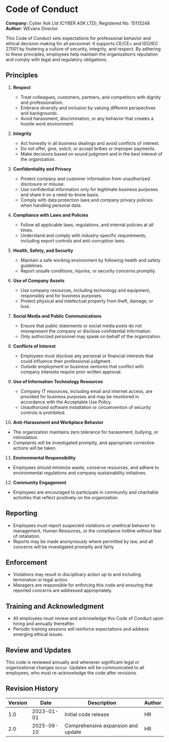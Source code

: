 # Code of Conduct

**Company:** Cyber Ask Ltd (CYBER ASK LTD), Registered No. 15113248  
**Author:** WEvans Director

This Code of Conduct sets expectations for professional behavior and ethical decision-making for all personnel. It supports CE/CE+ and ISO/IEC 27001 by fostering a culture of security, integrity, and respect. By adhering to these principles, employees help maintain the organization’s reputation and comply with legal and regulatory obligations.

## Principles

1. **Respect**
   - Treat colleagues, customers, partners, and competitors with dignity and professionalism.
   - Embrace diversity and inclusion by valuing different perspectives and backgrounds.
   - Avoid harassment, discrimination, or any behavior that creates a hostile work environment.

2. **Integrity**
   - Act honestly in all business dealings and avoid conflicts of interest.
   - Do not offer, give, solicit, or accept bribes or improper payments.
   - Make decisions based on sound judgment and in the best interest of the organization.

3. **Confidentiality and Privacy**
   - Protect company and customer information from unauthorized disclosure or misuse.
   - Use confidential information only for legitimate business purposes and share it on a need-to-know basis.
   - Comply with data protection laws and company privacy policies when handling personal data.

4. **Compliance with Laws and Policies**
   - Follow all applicable laws, regulations, and internal policies at all times.
   - Understand and comply with industry-specific requirements, including export controls and anti-corruption laws.

5. **Health, Safety, and Security**
   - Maintain a safe working environment by following health and safety guidelines.
   - Report unsafe conditions, injuries, or security concerns promptly.

6. **Use of Company Assets**
   - Use company resources, including technology and equipment, responsibly and for business purposes.
   - Protect physical and intellectual property from theft, damage, or loss.

7. **Social Media and Public Communications**
   - Ensure that public statements or social media posts do not misrepresent the company or disclose confidential information.
   - Only authorized personnel may speak on behalf of the organization.

8. **Conflicts of Interest**
   - Employees must disclose any personal or financial interests that could influence their professional judgment.
   - Outside employment or business ventures that conflict with company interests require prior written approval.

9. **Use of Information Technology Resources**
   - Company IT resources, including email and internet access, are provided for business purposes and may be monitored in accordance with the Acceptable Use Policy.
   - Unauthorized software installation or circumvention of security controls is prohibited.

10. **Anti-Harassment and Workplace Behavior**

- The organization maintains zero tolerance for harassment, bullying, or intimidation.
- Complaints will be investigated promptly, and appropriate corrective actions will be taken.

11. **Environmental Responsibility**

- Employees should minimize waste, conserve resources, and adhere to environmental regulations and company sustainability initiatives.

12. **Community Engagement**

- Employees are encouraged to participate in community and charitable activities that reflect positively on the organization.

## Reporting

- Employees must report suspected violations or unethical behavior to management, Human Resources, or the compliance hotline without fear of retaliation.
- Reports may be made anonymously where permitted by law, and all concerns will be investigated promptly and fairly.

## Enforcement

- Violations may result in disciplinary action up to and including termination or legal action.
- Managers are responsible for enforcing this code and ensuring that reported concerns are addressed appropriately.

## Training and Acknowledgment

- All employees must review and acknowledge this Code of Conduct upon hiring and annually thereafter.
- Periodic training sessions will reinforce expectations and address emerging ethical issues.

## Review and Updates

This code is reviewed annually and whenever significant legal or organizational changes occur. Updates will be communicated to all employees, who must re-acknowledge the code after revisions.

## Revision History

| Version | Date       | Description                        | Author |
| ------- | ---------- | ---------------------------------- | ------ |
| 1.0     | 2023-01-01 | Initial code release               | HR     |
| 2.0     | 2025-09-10 | Comprehensive expansion and update | HR     |
